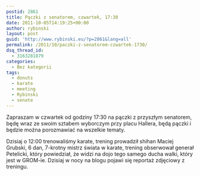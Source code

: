 ```yaml
---
postid: 2861
title: Pączki z senatorem, czwartek, 17:30
date: 2011-10-05T14:19:25+00:00
author: rybinski
layout: post
guid: 'http://www.rybinski.eu/?p=2861&lang=all'
permalink: /2011/10/paczki-z-senatorem-czwartek-1730/
dsq_thread_id:
  - 3163281879
categories:
  - Bez kategorii
tags:
  - donuts
  - karate
  - meeting
  - Rybinski
  - senate
---
```

Zapraszam w czwartek od godziny 17:30 na pączki z przyszłym senatorem, będę wraz ze swoim sztabem wyborczym przy placu Hallera, będą pączki i będzie można porozmawiać na wszelkie tematy.

Dzisiaj o 12:00 trenowaliśmy karate, trening prowadził shihan Maciej Grubski, 6 dan, 7-krotny mistrz świata w karate, trening obserwował generał Petelicki, który powiedział, że widzi na dojo tego samego ducha walki, który jest w GROM-ie. Dzisiaj w nocy na blogu pojawi się reportaż zdjęciowy z treningu.
